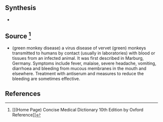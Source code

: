 ## Synthesis
- 
## Source [^1]
- (green monkey disease) a virus disease of vervet (green) monkeys transmitted to humans by contact (usually in laboratories) with blood or tissues from an infected animal. It was first described in Marburg, Germany. Symptoms include fever, malaise, severe headache, vomiting, diarrhoea and bleeding from mucous membranes in the mouth and elsewhere. Treatment with antiserum and measures to reduce the bleeding are sometimes effective.
## References

[^1]: [[(Home Page) Concise Medical Dictionary 10th Edition by Oxford Reference]]